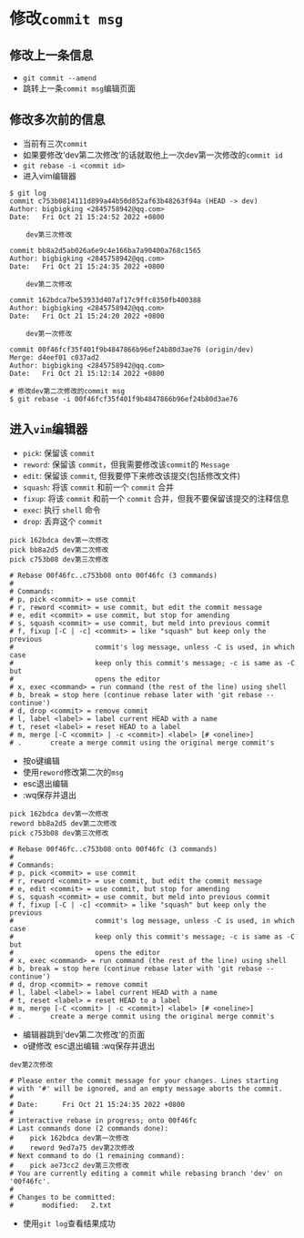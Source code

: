 # 修改`commit msg`
## 修改上一条信息
* `git commit --amend`
* 跳转上一条`commit msg`编辑页面

## 修改多次前的信息
* 当前有三次`commit`
* 如果要修改‘dev第二次修改’的话就取他上一次dev第一次修改的`commit id`
* `git rebase -i <commit id>`
* 进入vim编辑器
```
$ git log
commit c753b0814111d899a44b50d852af63b48263f94a (HEAD -> dev)
Author: bigbigking <2845758942@qq.com>
Date:   Fri Oct 21 15:24:52 2022 +0800

    dev第三次修改

commit bb8a2d5ab026a6e9c4e166ba7a90400a768c1565
Author: bigbigking <2845758942@qq.com>
Date:   Fri Oct 21 15:24:35 2022 +0800

    dev第二次修改

commit 162bdca7be53933d407af17c9ffc8350fb400388
Author: bigbigking <2845758942@qq.com>
Date:   Fri Oct 21 15:24:20 2022 +0800

    dev第一次修改

commit 00f46fcf35f401f9b4847866b96ef24b80d3ae76 (origin/dev)
Merge: d4eef01 c037ad2
Author: bigbigking <2845758942@qq.com>
Date:   Fri Oct 21 15:12:14 2022 +0800

# 修改dev第二次修改的commit msg
$ git rebase -i 00f46fcf35f401f9b4847866b96ef24b80d3ae76
```
## 进入`vim`编辑器
* `pick`: 保留该 `commit`
* `reword`: 保留该 `commit`，但我需要修改该`commit`的 `Message`
* `edit`: 保留该 `commit`, 但我要停下来修改该提交(包括修改文件)
* `squash`: 将该 `commit` 和前一个 `commit` 合并
* `fixup`: 将该 `commit` 和前一个 `commit` 合并，但我不要保留该提交的注释信息
* `exec`: 执行 `shell` 命令
* `drop`: 丢弃这个 `commit`
```
pick 162bdca dev第一次修改
pick bb8a2d5 dev第二次修改
pick c753b08 dev第三次修改

# Rebase 00f46fc..c753b08 onto 00f46fc (3 commands)
#
# Commands:
# p, pick <commit> = use commit
# r, reword <commit> = use commit, but edit the commit message
# e, edit <commit> = use commit, but stop for amending
# s, squash <commit> = use commit, but meld into previous commit
# f, fixup [-C | -c] <commit> = like "squash" but keep only the previous
#                    commit's log message, unless -C is used, in which case
#                    keep only this commit's message; -c is same as -C but
#                    opens the editor
# x, exec <command> = run command (the rest of the line) using shell
# b, break = stop here (continue rebase later with 'git rebase --continue')
# d, drop <commit> = remove commit
# l, label <label> = label current HEAD with a name
# t, reset <label> = reset HEAD to a label
# m, merge [-C <commit> | -c <commit>] <label> [# <oneline>]
# .       create a merge commit using the original merge commit's
```
* 按o键编辑
* 使用`reword`修改第二次的`msg`
* esc退出编辑
* :wq保存并退出
```
pick 162bdca dev第一次修改
reword bb8a2d5 dev第二次修改
pick c753b08 dev第三次修改

# Rebase 00f46fc..c753b08 onto 00f46fc (3 commands)
#
# Commands:
# p, pick <commit> = use commit
# r, reword <commit> = use commit, but edit the commit message
# e, edit <commit> = use commit, but stop for amending
# s, squash <commit> = use commit, but meld into previous commit
# f, fixup [-C | -c] <commit> = like "squash" but keep only the previous
#                    commit's log message, unless -C is used, in which case
#                    keep only this commit's message; -c is same as -C but
#                    opens the editor
# x, exec <command> = run command (the rest of the line) using shell
# b, break = stop here (continue rebase later with 'git rebase --continue')
# d, drop <commit> = remove commit
# l, label <label> = label current HEAD with a name
# t, reset <label> = reset HEAD to a label
# m, merge [-C <commit> | -c <commit>] <label> [# <oneline>]
# .       create a merge commit using the original merge commit's
```
* 编辑器跳到‘dev第二次修改‘的页面
* o键修改 esc退出编辑 :wq保存并退出
```
dev第2次修改

# Please enter the commit message for your changes. Lines starting
# with '#' will be ignored, and an empty message aborts the commit.
#
# Date:      Fri Oct 21 15:24:35 2022 +0800
#
# interactive rebase in progress; onto 00f46fc
# Last commands done (2 commands done):
#    pick 162bdca dev第一次修改
#    reword 9ed7a75 dev第2次修改
# Next command to do (1 remaining command):
#    pick ae73cc2 dev第三次修改
# You are currently editing a commit while rebasing branch 'dev' on '00f46fc'.
#
# Changes to be committed:
#       modified:   2.txt
```
* 使用`git log`查看结果成功